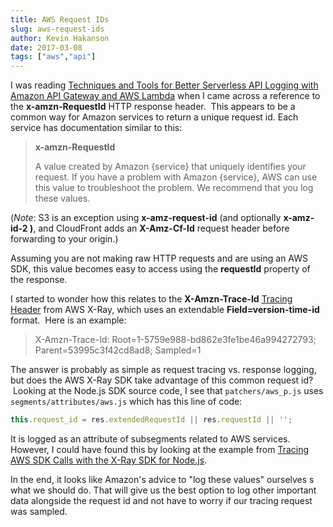 ```yaml
---
title: AWS Request IDs
slug: aws-request-ids
author: Kevin Hakanson
date: 2017-03-08
tags: ["aws","api"]
---
```

I was reading [Techniques and Tools for Better Serverless API Logging with Amazon API Gateway and AWS Lambda](https://aws.amazon.com/blogs/compute/techniques-and-tools-for-better-serverless-api-logging-with-amazon-api-gateway-and-aws-lambda/) when I came across a reference to the **x-amzn-RequestId** HTTP response header.  This appears to be a common way for Amazon services to return a unique request id. Each service has documentation similar to this:

> **x-amzn-RequestId**
> 
> A value created by Amazon {service} that uniquely identifies your request. If you have a problem with Amazon {service}, AWS can use this value to troubleshoot the problem. We recommend that you log these values.

(_Note_: S3 is an exception using **x-amz-request-id** (and optionally **x-amz-id-2 )**, and CloudFront adds an **X-Amz-Cf-Id** request header before forwarding to your origin.)

Assuming you are not making raw HTTP requests and are using an AWS SDK, this value becomes easy to access using the **requestId** property of the response.

I started to wonder how this relates to the **X-Amzn-Trace-Id** [Tracing Header](http://docs.aws.amazon.com/xray/latest/devguide/xray-concepts.html#xray-concepts-tracingheader) from AWS X-Ray, which uses an extendable **Field=version-time-id** format.  Here is an example:

> X-Amzn-Trace-Id: Root=1-5759e988-bd862e3fe1be46a994272793; Parent=53995c3f42cd8ad8; Sampled=1

The answer is probably as simple as request tracing vs. response logging, but does the AWS X-Ray SDK take advantage of this common request id?  Looking at the Node.js SDK source code, I see that `patchers/aws_p.js` uses `segments/attributes/aws.js` which has this line of code:

```javascript
this.request_id = res.extendedRequestId || res.requestId || '';
```

It is logged as an attribute of subsegments related to AWS services. However, I could have found this by looking at the example from [Tracing AWS SDK Calls with the X-Ray SDK for Node.js](http://docs.aws.amazon.com/xray/latest/devguide/xray-sdk-nodejs-awssdkclients.html).

In the end, it looks like Amazon's advice to "log these values" ourselves s what we should do. That will give us the best option to log other important data alongside the request id and not have to worry if our tracing request was sampled.